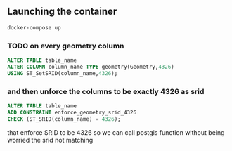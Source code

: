 ## Launching the container 

```bash
docker-compose up
```

### TODO on every geometry column 
```sql
ALTER TABLE table_name
ALTER COLUMN column_name TYPE geometry(Geometry,4326)
USING ST_SetSRID(column_name,4326);
```
### and then unforce the columns to be exactly 4326 as srid
```sql
ALTER TABLE table_name
ADD CONSTRAINT enforce_geometry_srid_4326
CHECK (ST_SRID(column_name) = 4326);
```
that enforce SRID to be 4326 so we can call postgis function without being worried the srid not
matching

